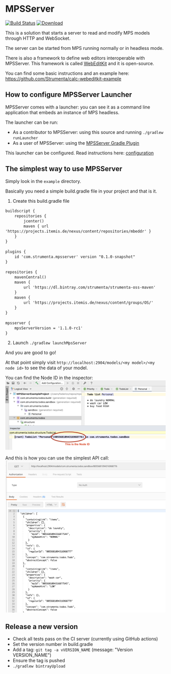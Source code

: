 # MPSServer

[![Build Status](https://img.shields.io/endpoint.svg?url=https%3A%2F%2Factions-badge.atrox.dev%2FStrumenta%2FMPSServer%2Fbadge&style=flat)](https://actions-badge.atrox.dev/Strumenta/MPSServer/goto)
[ ![Download](https://api.bintray.com/packages/strumenta/strumenta-oss-maven/MPSServer/images/download.svg) ](https://bintray.com/strumenta/strumenta-oss-maven/MPSServer/_latestVersion)


This is a solution that starts a server to read and modify MPS models through HTTP and WebSocket.

The server can be started from MPS running normally or in headless mode.

There is also a framework to define web editors interoperable with MPSServer. This framework is called [WebEditKit](https://github.com/Strumenta/webeditkit) and it is open-source.

You can find some basic instructions and an example here: https://github.com/Strumenta/calc-webeditkit-example

## How to configure MPSServer Launcher

MPSServer comes with a launcher: you can see it as a command line application that embeds an instance of MPS headless.

The launcher can be run:

* As a contributor to MPSServer: using this source and running `./gradlew runLauncher`
* As a user of MPSServer: using the [MPSServer Gradle Plugin](https://github.com/Strumenta/mpsserver-gradle-plugin)

This launcher can be configured. Read instructions here: [configuration](configuration.md)

## The simplest way to use MPSServer

Simply look in the `example` directory.

Basically you need a simple build.gradle file in your project and that is it.

1. Create this build.gradle file

```
buildscript {
    repositories {
        jcenter()
        maven { url 'https://projects.itemis.de/nexus/content/repositories/mbeddr' }
    }
}

plugins {
    id 'com.strumenta.mpsserver' version "0.1.0-snapshot"
}

repositories {
	mavenCentral()
	maven {
		url 'https://dl.bintray.com/strumenta/strumenta-oss-maven'
	}
	maven {
		url 'https://projects.itemis.de/nexus/content/groups/OS/'
	}
}

mpsserver {
	mpsServerVersion = '1.1.0-rc1'
}
```

2. Launch `./gradlew launchMpsServer`

And you are good to go!

At that point simply visit `http://localhost:2904/models/<my model>/<my node id>` to see the data of your model.

You can find the Node ID in the inspector:
![](images/nodeid.png)

And this is how you can use the simplest API call:
![](images/api.png)

## Release a new version

* Check all tests pass on the CI server (currently using GitHub actions)
* Set the version number in build.gradle
* Add a tag: `git tag -a vVERSION_NAME` (message: "Version VERSION_NAME")
* Ensure the tag is pushed
* `./gradlew bintrayUpload`
